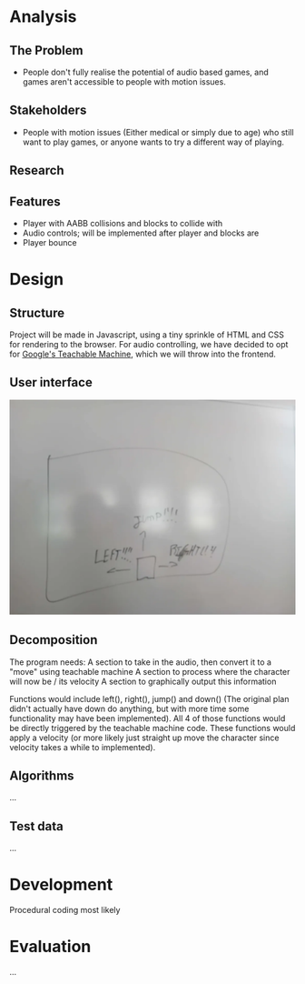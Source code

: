 # Analysis

## The Problem

-   People don't fully realise the potential of audio based games, and games aren't accessible to people with motion issues.
  
## Stakeholders

-   People with motion issues (Either medical or simply due to age) who still want to play games, or anyone wants to try a different way of playing.

## Research

<!-- Only research done was for the machine learning part -->

<!-- Link to the ML website -->

## Features

-   Player with AABB collisions and blocks to collide with
-   Audio controls; will be implemented after player and blocks are
-   Player bounce

# Design

## Structure

Project will be made in Javascript, using a tiny sprinkle of HTML and CSS for rendering to the browser. For audio controlling, we have decided to opt for [Google's Teachable Machine](https://teachablemachine.withgoogle.com/), which we will throw into the frontend.

## User interface

![UI Mockup image](./screenshots/UI-mockup.webp)

## Decomposition

The program needs:
A section to take in the audio, then convert it to a "move" using teachable machine
A section to process where the character will now be / its velocity
A section to graphically output this information

Functions would include left(), right(), jump() and down() (The original plan didn't actually have down do anything, but with more time some functionality may have been implemented).
All 4 of those functions would be directly triggered by the teachable machine code. These functions would apply a velocity (or more likely just straight up move the character since velocity takes a while to implemented).

## Algorithms

...

## Test data

...

# Development

Procedural coding most likely

# Evaluation

...
